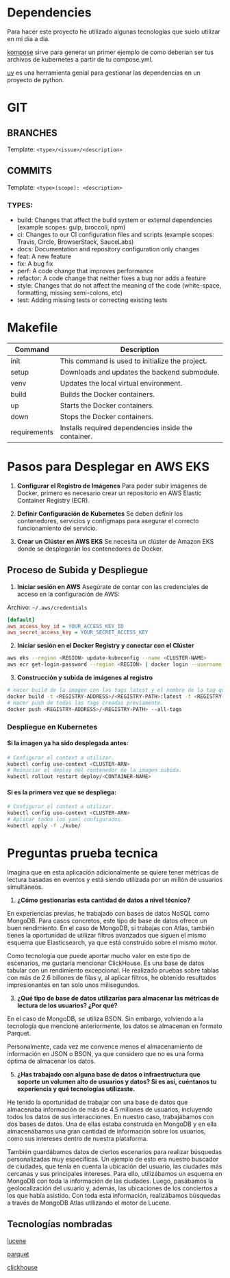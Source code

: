 # Dependencies
Para hacer este proyecto he utilizado algunas tecnologías que suelo utilizar en mi dia a dia.

[kompose](https://kompose.io/) sirve para generar un primer ejemplo de como deberian ser tus archivos de kubernetes a partir de tu compose.yml.

[uv](https://github.com/astral-sh/uv) es una herramienta genial para gestionar las dependencias en un proyecto de python.


# GIT
## BRANCHES
Template: `<type>/<issue>/<description>`

## COMMITS
Template: `<type>(scope): <description>`

### TYPES:
- build: Changes that affect the build system or external dependencies (example scopes: gulp, broccoli, npm)
- ci: Changes to our CI configuration files and scripts (example scopes: Travis, Circle, BrowserStack, SauceLabs)
- docs: Documentation and repository configuration only changes
- feat: A new feature
- fix: A bug fix
- perf: A code change that improves performance
- refactor: A code change that neither fixes a bug nor adds a feature
- style: Changes that do not affect the meaning of the code (white-space, formatting, missing semi-colons, etc)
- test: Adding missing tests or correcting existing tests


# Makefile
| Command     | Description                                         |
|-------------|-----------------------------------------------------|
| init        | This command is used to initialize the project.     |
| setup       | Downloads and updates the backend submodule.        |
| venv        | Updates the local virtual environment.              |
| build       | Builds the Docker containers.                       |
| up          | Starts the Docker containers.                       |
| down        | Stops the Docker containers.                        |
| requirements| Installs required dependencies inside the container.|


# Pasos para Desplegar en AWS EKS
1. **Configurar el Registro de Imágenes**
Para poder subir imágenes de Docker, primero es necesario crear un repositorio en AWS Elastic Container Registry (ECR).

2. **Definir Configuración de Kubernetes**
Se deben definir los contenedores, servicios y configmaps para asegurar el correcto funcionamiento del servicio.

3. **Crear un Clúster en AWS EKS**
Se necesita un clúster de Amazon EKS donde se desplegarán los contenedores de Docker.

## Proceso de Subida y Despliegue
1. **Iniciar sesión en AWS**
Asegúrate de contar con las credenciales de acceso en la configuración de AWS:

Archivo: `~/.aws/credentials`

```ini
[default]
aws_access_key_id = YOUR_ACCESS_KEY_ID
aws_secret_access_key = YOUR_SECRET_ACCESS_KEY
```

2. **Iniciar sesión en el Docker Registry y conectar con el Clúster**
```sh
aws eks --region <REGION> update-kubeconfig --name <CLUSTER-NAME>
aws ecr get-login-password --region <REGION> | docker login --username AWS --password-stdin <REGISTRY-ADDRESS>
```

3. **Construcción y subida de imágenes al registro**
```sh
# Hacer build de la imagen con las tags latest y el nombre de la tag que se va a subir.
docker build -t <REGISTRY-ADDRESS>/<REGISTRY-PATH>:latest -t <REGISTRY-ADDRESS>/<REGISTRY-PATH>:<TAG> ./backend
# Hacer push de todas las tags creadas previamente.
docker push <REGISTRY-ADDRESS>/<REGISTRY-PATH> --all-tags
```

### Despliegue en Kubernetes
#### Si la imagen ya ha sido desplegada antes:
```sh
# Configurar el context a utilizar.
kubectl config use-context <CLUSTER-ARN>
# Reiniciar el deploy del contenedor de la imagen subida.
kubectl rollout restart deploy/<CONTAINER-NAME>
```

#### Si es la primera vez que se despliega:
```sh
# Configurar el context a utilizar.
kubectl config use-context <CLUSTER-ARN>
# Aplicar todos los yaml configurados.
kubectl apply -f ./kube/
```

# Preguntas prueba tecnica
Imagina que en esta aplicación adicionalmente se quiere tener métricas de
lectura basadas en eventos y está siendo utilizada por un millón de usuarios
simultáneos.

1. **¿Cómo gestionarías esta cantidad de datos a nivel técnico?**

En experiencias previas, he trabajado con bases de datos NoSQL como MongoDB. Para casos concretos, este tipo de base de datos ofrece un buen rendimiento. En el caso de MongoDB, si trabajas con Atlas, también tienes la oportunidad de utilizar filtros avanzados que siguen el mismo esquema que Elasticsearch, ya que está construido sobre el mismo motor.

Como tecnología que puede aportar mucho valor en este tipo de escenarios, me gustaría mencionar ClickHouse. Es una base de datos tabular con un rendimiento excepcional. He realizado pruebas sobre tablas con más de 2.6 billones de filas y, al aplicar filtros, he obtenido resultados impresionantes en tan solo unos milisegundos.


3. **¿Qué tipo de base de datos utilizarías para almacenar las métricas de lectura de los usuarios? ¿Por qué?**

En el caso de MongoDB, se utiliza BSON. Sin embargo, volviendo a la tecnología que mencioné anteriormente, los datos se almacenan en formato Parquet.

Personalmente, cada vez me convence menos el almacenamiento de información en JSON o BSON, ya que considero que no es una forma óptima de almacenar los datos.

5. **¿Has trabajado con alguna base de datos o infraestructura que soporte un volumen alto de usuarios y datos? Si es así, cuéntanos tu experiencia y qué tecnologías utilizaste.**

He tenido la oportunidad de trabajar con una base de datos que almacenaba información de más de 4.5 millones de usuarios, incluyendo todos los datos de sus interacciones.
En nuestro caso, trabajábamos con dos bases de datos. Una de ellas estaba construida en MongoDB y en ella almacenábamos una gran cantidad de información sobre los usuarios, como sus intereses dentro de nuestra plataforma.

También guardábamos datos de ciertos escenarios para realizar búsquedas personalizadas muy específicas. Un ejemplo de esto era nuestro buscador de ciudades, que tenía en cuenta la ubicación del usuario, las ciudades más cercanas y sus principales intereses. Para ello, utilizábamos un esquema en MongoDB con toda la información de las ciudades. Luego, pasábamos la geolocalización del usuario y, además, las ubicaciones de los conciertos a los que había asistido. Con toda esta información, realizábamos búsquedas a través de MongoDB Atlas utilizando el motor de Lucene.

## Tecnologías nombradas
[lucene](https://lucene.apache.org/core/)

[parquet](https://parquet.apache.org/)

[clickhouse](https://clickhouse.com/)
